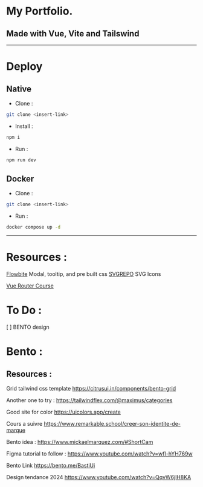 # My Portfolio.

## Made with Vue, Vite and Tailswind

---

# Deploy

## Native

- Clone :
```sh
git clone <insert-link>
```

- Install :
```sh
npm i
```

- Run :
```sh
npm run dev
```

## Docker

- Clone :
```sh
git clone <insert-link>
```

- Run :
```sh
docker compose up -d
```
---

# Resources :

[Flowbite](https://flowbite.com/docs/components/buttons/) Modal, tooltip, and pre built css
[SVGREPO](https://www.svgrepo.com/) SVG Icons

[Vue Router Course](https://cours.brosseau.ovh/tp/vuejs3/routeur.html)

# To Do :

[ ] BENTO design

# Bento :

## Resources :

Grid tailwind css template
https://citrusui.in/components/bento-grid

Another one to try :
https://tailwindflex.com/@maximus/categories

Good site for color
https://uicolors.app/create

Cours a suivre
https://www.remarkable.school/creer-son-identite-de-marque

Bento idea :
https://www.mickaelmarquez.com/#ShortCam

Figma tutorial to follow : 
https://www.youtube.com/watch?v=wfI-hYH769w

Bento Link
https://bento.me/BastiUi

Design tendance 2024
https://www.youtube.com/watch?v=QqvW6jlH8KA